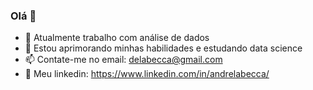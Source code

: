 ### Olá 👋

- 🔭 Atualmente trabalho com análise de dados
- 🌱 Estou aprimorando minhas habilidades e estudando data science
- 📫 Contate-me no email: delabecca@gmail.com
- 💼 Meu linkedin: https://www.linkedin.com/in/andrelabecca/

